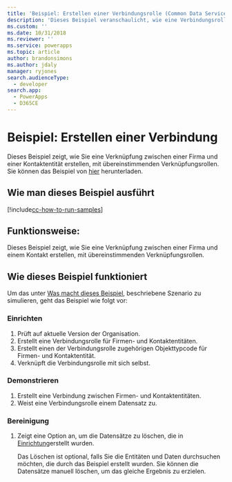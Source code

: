 ```yaml
---
title: 'Beispiel: Erstellen einer Verbindungsrolle (Common Data Service) | MicrosoftDocs'
description: 'Dieses Beispiel veranschaulicht, wie eine Verbindungsrolle erstellt wird.'
ms.custom: ''
ms.date: 10/31/2018
ms.reviewer: ''
ms.service: powerapps
ms.topic: article
author: brandonsimons
ms.author: jdaly
manager: ryjones
search.audienceType:
  - developer
search.app:
  - PowerApps
  - D365CE
---
```

# <a name="sample-create-a-connection"></a>Beispiel: Erstellen einer Verbindung

Dieses Beispiel zeigt, wie Sie eine Verknüpfung zwischen einer Firma und einer Kontaktentität erstellen, mit übereinstimmenden Verknüpfungsrollen. Sie können das Beispiel von [hier](https://github.com/Microsoft/PowerApps-Samples/tree/master/cds/orgsvc/C%23/ConnectionEarlyBound) herunterladen. 
  
## <a name="how-to-run-this-sample"></a>Wie man dieses Beispiel ausführt

[!include[cc-how-to-run-samples](../../includes/cc-how-to-run-samples.md)]

## <a name="what-this-sample-does"></a>Funktionsweise:

Dieses Beispiel zeigt, wie Sie eine Verknüpfung zwischen einer Firma und einem Kontakt erstellen, mit übereinstimmenden Verknüpfungsrollen.  

## <a name="how-this-sample-works"></a>Wie dieses Beispiel funktioniert

Um das unter [Was macht dieses Beispiel](#what-this-sample-does), beschriebene Szenario zu simulieren, geht das Beispiel wie folgt vor:

### <a name="setup"></a>Einrichten

1. Prüft auf aktuelle Version der Organisation.
2. Erstellt eine Verbindungsrolle für Firmen- und Kontaktentitäten.
3. Erstellt einen der Verbindungsrolle zugehörigen Objekttypcode für Firmen- und Kontaktentität.
4. Verknüpft die Verbindungsrolle mit sich selbst.

### <a name="demonstrate"></a>Demonstrieren

1. Erstellt eine Verbindung zwischen Firmen- und Kontaktentitäten. 
2. Weist eine Verbindungsrolle einem Datensatz zu.

### <a name="clean-up"></a>Bereinigung

1. Zeigt eine Option an, um die Datensätze zu löschen, die in [Einrichtung](#setup)erstellt wurden.

    Das Löschen ist optional, falls Sie die Entitäten und Daten durchsuchen möchten, die durch das Beispiel erstellt wurden. Sie können die Datensätze manuell löschen, um das gleiche Ergebnis zu erzielen.
